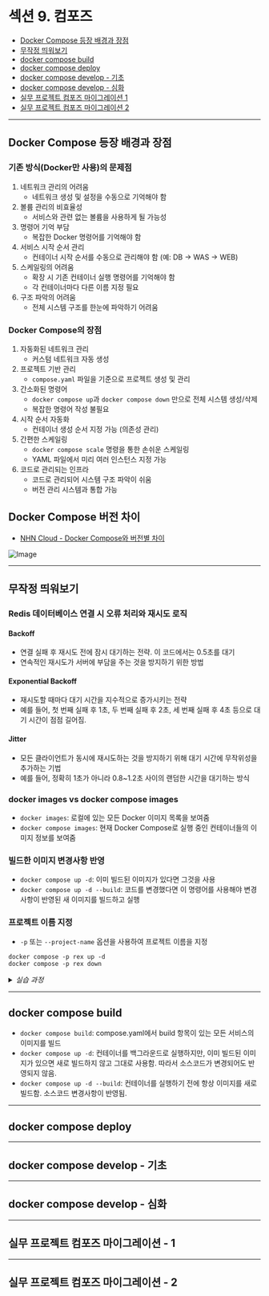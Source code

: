# 섹션 9. 컴포즈
- [Docker Compose 등장 배경과 장점](#docker-compose-등장-배경과-장점)
- [무작정 띄워보기](#무작정-띄워보기)
- [docker compose build](#docker-compose-build)
- [docker compose deploy](#docker-compose-deploy)
- [docker compose develop - 기초](#docker-compose-develop---기초)
- [docker compose develop - 심화](#docker-compose-develop---심화)
- [실무 프로젝트 컴포즈 마이그레이션 1](#실무-프로젝트-컴포즈-마이그레이션---1)
- [실무 프로젝트 컴포즈 마이그레이션 2](#실무-프로젝트-컴포즈-마이그레이션---2)

------------------------

## Docker Compose 등장 배경과 장점

### 기존 방식(Docker만 사용)의 문제점
1. 네트워크 관리의 어려움
    - 네트워크 생성 및 설정을 수동으로 기억해야 함
2. 볼륨 관리의 비효율성
    - 서비스와 관련 없는 볼륨을 사용하게 될 가능성
3. 명령어 기억 부담
    - 복잡한 Docker 명령어를 기억해야 함
4. 서비스 시작 순서 관리
    - 컨테이너 시작 순서를 수동으로 관리해야 함 (예: DB → WAS → WEB)
5. 스케일링의 어려움
    - 확장 시 기존 컨테이너 실행 명령어를 기억해야 함
    - 각 컨테이너마다 다른 이름 지정 필요
6. 구조 파악의 어려움
    - 전체 시스템 구조를 한눈에 파악하기 어려움

### Docker Compose의 장점
1. 자동화된 네트워크 관리
    - 커스텀 네트워크 자동 생성
2. 프로젝트 기반 관리
    - `compose.yaml` 파일을 기준으로 프로젝트 생성 및 관리
3. 간소화된 명령어
    - `docker compose up`과 `docker compose down` 만으로 전체 시스템 생성/삭제
    - 복잡한 명령어 작성 불필요
4. 시작 순서 자동화
    - 컨테이너 생성 순서 지정 가능 (의존성 관리)
5. 간편한 스케일링
    - `docker compose scale` 명령을 통한 손쉬운 스케일링
    - YAML 파일에서 미리 여러 인스턴스 지정 가능
6. 코드로 관리되는 인프라
    - 코드로 관리되어 시스템 구조 파악이 쉬움
    - 버전 관리 시스템과 통합 가능

## Docker Compose 버전 차이
- [NHN Cloud - Docker Compose와 버전별 차이](https://meetup.nhncloud.com/posts/277/)

![Image](https://github.com/user-attachments/assets/f793118e-e13f-4cbd-87cd-688deff9a702)

--------------

## 무작정 띄워보기

### Redis 데이터베이스 연결 시 오류 처리와 재시도 로직

#### Backoff
- 연결 실패 후 재시도 전에 잠시 대기하는 전략. 이 코드에서는 0.5초를 대기
- 연속적인 재시도가 서버에 부담을 주는 것을 방지하기 위한 방법

#### Exponential Backoff
- 재시도할 때마다 대기 시간을 지수적으로 증가시키는 전략
- 예를 들어, 첫 번째 실패 후 1초, 두 번째 실패 후 2초, 세 번째 실패 후 4초 등으로 대기 시간이 점점 길어짐. 

#### Jitter
- 모든 클라이언트가 동시에 재시도하는 것을 방지하기 위해 대기 시간에 무작위성을 추가하는 기법
- 예를 들어, 정확히 1초가 아니라 0.8~1.2초 사이의 랜덤한 시간을 대기하는 방식

### docker images vs docker compose images
- `docker images`: 로컬에 있는 모든 Docker 이미지 목록을 보여줌
- `docker compose images`: 현재 Docker Compose로 실행 중인 컨테이너들의 이미지 정보를 보여줌

### 빌드한 이미지 변경사항 반영
- `docker compose up -d`: 이미 빌드된 이미지가 있다면 그것을 사용
- `docker compose up -d --build`: 코드를 변경했다면 이 명령어를 사용해야 변경사항이 반영된 새 이미지를 빌드하고 실행

### 프로젝트 이름 지정 
- `-p` 또는 `--project-name` 옵션을 사용하여 프로젝트 이름을 지정

```
docker compose -p rex up -d
docker compose -p rex down
```

<details>
<summary><i>실습 과정</i></summary>

![Image](https://github.com/user-attachments/assets/fd7d2851-7b35-43e4-81a7-925468c7b430)

![Image](https://github.com/user-attachments/assets/a1d2ef37-6c43-4204-8c29-0bbe2ffa4f42)

![Image](https://github.com/user-attachments/assets/eead765e-db72-4f1c-aefd-7fa7d12b1c7c)

</details>

--------------

## docker compose build

- `docker compose build`: compose.yaml에서 build 항목이 있는 모든 서비스의 이미지를 빌드
- `docker compose up -d`: 컨테이너를 백그라운드로 실행하지만, 이미 빌드된 이미지가 있으면 새로 빌드하지 않고 그대로 사용함. 따라서 소스코드가 변경되어도 반영되지 않음.
- `docker compose up -d --build`: 컨테이너를 실행하기 전에 항상 이미지를 새로 빌드함. 소스코드 변경사항이 반영됨.

---------

## docker compose deploy


---------

## docker compose develop - 기초

---------

## docker compose develop - 심화

---------

## 실무 프로젝트 컴포즈 마이그레이션 - 1

---------

## 실무 프로젝트 컴포즈 마이그레이션 - 2